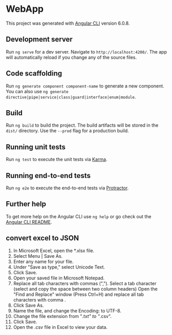 # WebApp

This project was generated with [Angular CLI](https://github.com/angular/angular-cli) version 6.0.8.

## Development server

Run `ng serve` for a dev server. Navigate to `http://localhost:4200/`. The app will automatically reload if you change any of the source files.

## Code scaffolding

Run `ng generate component component-name` to generate a new component. You can also use `ng generate directive|pipe|service|class|guard|interface|enum|module`.

## Build

Run `ng build` to build the project. The build artifacts will be stored in the `dist/` directory. Use the `--prod` flag for a production build.

## Running unit tests

Run `ng test` to execute the unit tests via [Karma](https://karma-runner.github.io).

## Running end-to-end tests

Run `ng e2e` to execute the end-to-end tests via [Protractor](http://www.protractortest.org/).

## Further help

To get more help on the Angular CLI use `ng help` or go check out the [Angular CLI README](https://github.com/angular/angular-cli/blob/master/README.md).

## convert excel to JSON
1. In Microsoft Excel, open the *.xlsx file.
 2. Select Menu | Save As.
 3. Enter any name for your file.
 4. Under "Save as type," select Unicode Text.
 5. Click Save.
 6. Open your saved file in Microsoft Notepad.
 7. Replace all tab characters with commas (",").
    Select a tab character (select and copy the space between two column headers)
    Open the "Find and Replace" window (Press Ctrl+H) and replace all tab characters with comma .
 8. Click Save As.
 9. Name the file, and change the Encoding: to UTF-8.
10. Change the file extension from "*.txt" to "*.csv".
11. Click Save.
12. Open the .csv file in Excel to view your data.
